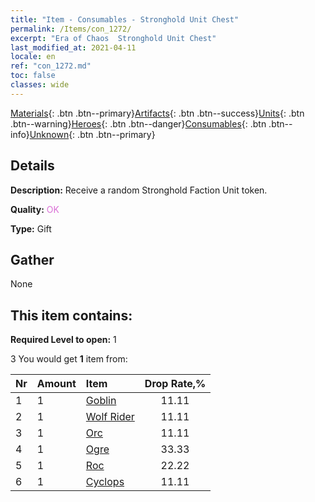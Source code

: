 ```yaml
---
title: "Item - Consumables - Stronghold Unit Chest"
permalink: /Items/con_1272/
excerpt: "Era of Chaos  Stronghold Unit Chest"
last_modified_at: 2021-04-11
locale: en
ref: "con_1272.md"
toc: false
classes: wide
---
```

 [Materials](/Items/){: .btn .btn--primary}[Artifacts](/Items/Artifacts/){: .btn .btn--success}[Units](/Items/Units/){: .btn .btn--warning}[Heroes](/Items/Heroes/){: .btn .btn--danger}[Consumables](/Items/Consumables/){: .btn .btn--info}[Unknown](/Items/Unknown/){: .btn .btn--primary}

## Details
 **Description:** Receive a random Stronghold Faction Unit token.

 **Quality:** <span style="color: #DA70D6">OK</span>

 **Type:** Gift

## Gather

  None

## This item contains:

 **Required Level to open:** 1

 3 You would get **1** item  from:

  | Nr | Amount |     Item    | Drop Rate,% |
  |:---|:-------|:------------|:---------:|
  | 1 | 1 | [Goblin](/Items/unt_217/) | 11.11 | 
  | 2 | 1 | [Wolf Rider](/Items/unt_218/) | 11.11 | 
  | 3 | 1 | [Orc](/Items/unt_219/) | 11.11 | 
  | 4 | 1 | [Ogre](/Items/unt_220/) | 33.33 | 
  | 5 | 1 | [Roc](/Items/unt_221/) | 22.22 | 
  | 6 | 1 | [Cyclops](/Items/unt_222/) | 11.11 | 
